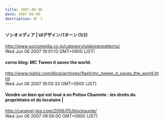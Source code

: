 ```yaml
---
title: 2007-06-06
date: 2007-06-06
description: B! 3
---
```


#### ソシオメディア  |  UIデザインパターン (1/2)
http://www.sociomedia.co.jp/category/uidesignpatterns/<br>
Wed Jun 06 2007 19:01:13 GMT+0900 (JST)<br>


#### corns blog: MC Tween it saves the world.
http://www.nishiz.com/blog/archives/flash/mc_tween_it_saves_the_world.html<br>
Wed Jun 06 2007 18:05:33 GMT+0900 (JST)<br>


#### Vendre un bien qui est loué à en Poitou Charente : les droits du propriétaire et du locataire |
http://caramel-tea.com/2006/05/blockquote/<br>
Wed Jun 06 2007 09:56:00 GMT+0900 (JST)<br>


